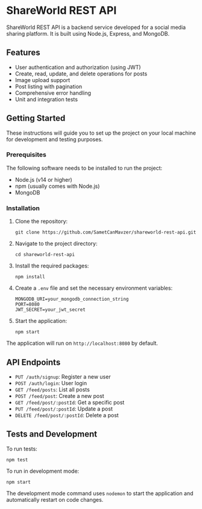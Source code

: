 # ShareWorld REST API

ShareWorld REST API is a backend service developed for a social media sharing platform. It is built using Node.js, Express, and MongoDB.

## Features

- User authentication and authorization (using JWT)
- Create, read, update, and delete operations for posts
- Image upload support
- Post listing with pagination
- Comprehensive error handling
- Unit and integration tests

## Getting Started

These instructions will guide you to set up the project on your local machine for development and testing purposes.

### Prerequisites

The following software needs to be installed to run the project:

- Node.js (v14 or higher)
- npm (usually comes with Node.js)
- MongoDB

### Installation

1. Clone the repository:
   ```
   git clone https://github.com/SametCanMavzer/shareworld-rest-api.git
   ```

2. Navigate to the project directory:
   ```
   cd shareworld-rest-api
   ```

3. Install the required packages:
   ```
   npm install
   ```

4. Create a `.env` file and set the necessary environment variables:
   ```
   MONGODB_URI=your_mongodb_connection_string
   PORT=8080
   JWT_SECRET=your_jwt_secret
   ```

5. Start the application:
   ```
   npm start
   ```

The application will run on `http://localhost:8080` by default.

## API Endpoints

- `PUT /auth/signup`: Register a new user
- `POST /auth/login`: User login
- `GET /feed/posts`: List all posts
- `POST /feed/post`: Create a new post
- `GET /feed/post/:postId`: Get a specific post
- `PUT /feed/post/:postId`: Update a post
- `DELETE /feed/post/:postId`: Delete a post

## Tests and Development

To run tests:
```
npm test
```

To run in development mode:
```
npm start
```

The development mode command uses `nodemon` to start the application and automatically restart on code changes.

